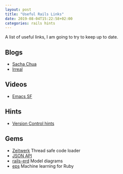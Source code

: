 ```yaml
---
layout: post
title: "Useful Rails Links"
date: 2019-08-04T15:22:58+02:00
categories: rails hints
---
```


A list of useful links, I am going to try to keep up to date.

## Blogs
- [Sacha Chua](https://sachachua.com/blog/)
- [Irreal](https://irreal.org/blog/)

## Videos
- [Emacs SF](https://www.youtube.com/channel/UCFk8kgNu_bqsRZewxMGqkzQ)

## Hints
- [Version Control hints](http://lgfang.github.io/mynotes/emacs/emacs-vc.html)

## Gems
- [Zeitwerk](https://github.com/fxn/zeitwerk) Thread safe code loader
- [JSON API](http://jsonapi-rb.org/)
- [rails-erd](http://voormedia.github.io/rails-erd/) Model diagrams
- [eps](https://github.com/ankane/eps) Machine learning for Ruby
